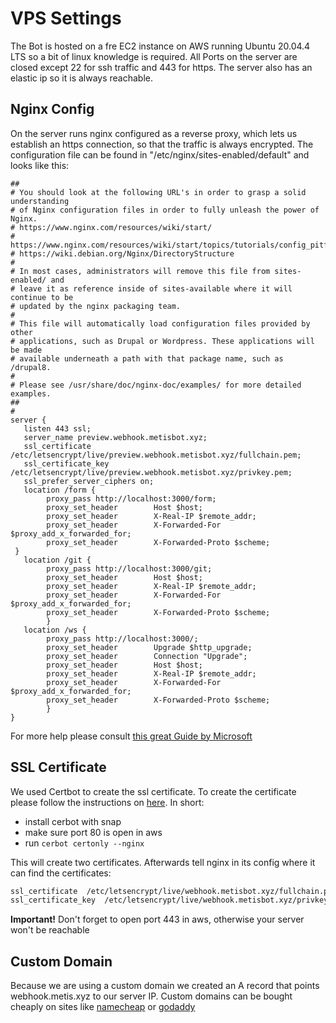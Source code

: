 # VPS Settings

The Bot is hosted on a fre EC2 instance on AWS running Ubuntu 20.04.4 LTS so a bit of linux knowledge is required.
All Ports on the server are closed except 22 for ssh traffic and 443 for https.
The server also has an elastic ip so it is always reachable.

## Nginx Config

On the server runs nginx configured as a reverse proxy, which lets us establish an https connection, so that the traffic is always encrypted.
The configuration file can be found in "/etc/nginx/sites-enabled/default" and looks like this:

```text
##
# You should look at the following URL's in order to grasp a solid understanding
# of Nginx configuration files in order to fully unleash the power of Nginx.
# https://www.nginx.com/resources/wiki/start/
# https://www.nginx.com/resources/wiki/start/topics/tutorials/config_pitfalls/
# https://wiki.debian.org/Nginx/DirectoryStructure
#
# In most cases, administrators will remove this file from sites-enabled/ and
# leave it as reference inside of sites-available where it will continue to be
# updated by the nginx packaging team.
#
# This file will automatically load configuration files provided by other
# applications, such as Drupal or Wordpress. These applications will be made
# available underneath a path with that package name, such as /drupal8.
#
# Please see /usr/share/doc/nginx-doc/examples/ for more detailed examples.
##
#
server {
   listen 443 ssl;
   server_name preview.webhook.metisbot.xyz;
   ssl_certificate  /etc/letsencrypt/live/preview.webhook.metisbot.xyz/fullchain.pem;
   ssl_certificate_key  /etc/letsencrypt/live/preview.webhook.metisbot.xyz/privkey.pem;
   ssl_prefer_server_ciphers on;
   location /form {
        proxy_pass http://localhost:3000/form;
        proxy_set_header        Host $host;
        proxy_set_header        X-Real-IP $remote_addr;
        proxy_set_header        X-Forwarded-For $proxy_add_x_forwarded_for;
        proxy_set_header        X-Forwarded-Proto $scheme;
 }
   location /git {
        proxy_pass http://localhost:3000/git;
        proxy_set_header        Host $host;
        proxy_set_header        X-Real-IP $remote_addr;
        proxy_set_header        X-Forwarded-For $proxy_add_x_forwarded_for;
        proxy_set_header        X-Forwarded-Proto $scheme;
        }
   location /ws {
        proxy_pass http://localhost:3000/;
        proxy_set_header        Upgrade $http_upgrade;
        proxy_set_header        Connection "Upgrade";
        proxy_set_header        Host $host;
        proxy_set_header        X-Real-IP $remote_addr;
        proxy_set_header        X-Forwarded-For $proxy_add_x_forwarded_for;
        proxy_set_header        X-Forwarded-Proto $scheme;
        }
}
```

For more help please consult [this great Guide by Microsoft](https://docs.microsoft.com/en-us/troubleshoot/developer/webapps/aspnetcore/practice-troubleshoot-linux/2-2-install-nginx-configure-it-reverse-proxy)

## SSL Certificate

We used Certbot to create the ssl certificate. To create the certificate please follow the instructions on [here](https://certbot.eff.org/instructions?ws=nginx&os=ubuntufocal).
In short:

- install cerbot with snap
- make sure port 80 is open in aws
- run `cerbot certonly --nginx`

This will create two certificates. Afterwards tell nginx in its config where it can find the certificates:

```bash
ssl_certificate  /etc/letsencrypt/live/webhook.metisbot.xyz/fullchain.pem;
ssl_certificate_key  /etc/letsencrypt/live/webhook.metisbot.xyz/privkey.pem; 
```

__Important!__ Don't forget to open port 443 in aws, otherwise your server won't be reachable

## Custom Domain

Because we are using a custom domain we created an A record that points webhook.metis.xyz to our server IP.
Custom domains can be bought cheaply on sites like [namecheap](https://namecheap.com) or [godaddy](https://godaddy.com)
